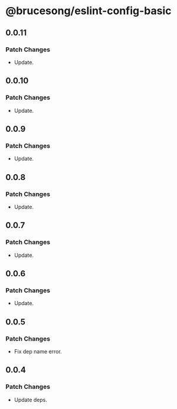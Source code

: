 # @brucesong/eslint-config-basic

## 0.0.11

### Patch Changes

- Update.

## 0.0.10

### Patch Changes

- Update.

## 0.0.9

### Patch Changes

- Update.

## 0.0.8

### Patch Changes

- Update.

## 0.0.7

### Patch Changes

- Update.

## 0.0.6

### Patch Changes

- Update.

## 0.0.5

### Patch Changes

- Fix dep name error.

## 0.0.4

### Patch Changes

- Update deps.
